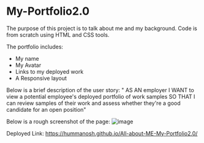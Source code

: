 # My-Portfolio2.0

The purpose of this project is to talk about me and my background. Code is from scratch using HTML and CSS tools.

The portfolio includes:

- My name
- My Avatar
- Links to my deployed work
- A Responsive layout

Below is a brief description of the user story: 
" AS AN employer
I WANT to view a potential employee's deployed portfolio of work samples
SO THAT I can review samples of their work and assess whether they're a good candidate for an open position" 

Below is a rough screenshot of the page:
![image](https://user-images.githubusercontent.com/93604239/146657833-75b91a24-ce0b-44a1-9b99-a5df569becc3.png)

Deployed Link: https://hummanosh.github.io/All-about-ME-My-Portfolio2.0/
